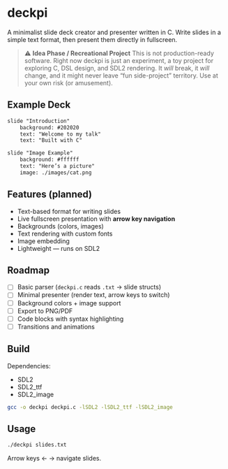 # deckpi

A minimalist slide deck creator and presenter written in C.
Write slides in a simple text format, then present them directly in fullscreen.

> ⚠️ **Idea Phase / Recreational Project**
> This is not production-ready software. Right now deckpi is just an experiment, a toy project for exploring C, DSL design, and SDL2 rendering.
> It _will_ break, it _will_ change, and it might never leave “fun side-project” territory.
> Use at your own risk (or amusement).

## Example Deck

```txt
slide "Introduction"
    background: #202020
    text: "Welcome to my talk"
    text: "Built with C"

slide "Image Example"
    background: #ffffff
    text: "Here’s a picture"
    image: ./images/cat.png
```

## Features (planned)

- Text-based format for writing slides
- Live fullscreen presentation with **arrow key navigation**
- Backgrounds (colors, images)
- Text rendering with custom fonts
- Image embedding
- Lightweight — runs on SDL2

## Roadmap

- [ ] Basic parser (`deckpi.c` reads `.txt` → slide structs)
- [ ] Minimal presenter (render text, arrow keys to switch)
- [ ] Background colors + image support
- [ ] Export to PNG/PDF
- [ ] Code blocks with syntax highlighting
- [ ] Transitions and animations

## Build

Dependencies:

- SDL2
- SDL2_ttf
- SDL2_image

```bash
gcc -o deckpi deckpi.c -lSDL2 -lSDL2_ttf -lSDL2_image
```

## Usage

```bash
./deckpi slides.txt
```

Arrow keys ← → navigate slides.
